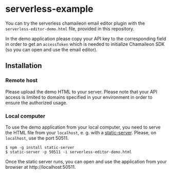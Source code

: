 # serverless-example

You can try the serverless chamaileon email editor plugin with the `serverless-editor-demo.html` file, provided in this repository.

In the demo application please copy your API key to the corresponding field in order to get an `accessToken` which is needed to initialize Chamaileon SDK (so you can open and use the email editor).

## Installation

### Remote host
Please upload the demo HTML to your server. Please note that your API access is limited to domains specified in your environment in order to ensure the authorized usage.


### Local computer
To use the demo application from your local computer, you need to serve the HTML file from your `localhost`, e. g. with a [static-server](https://www.npmjs.com/package/static-server). Please, on `localhost`, use the port 50511.

```console
$ npm -g install static-server
$ static-server -p 50511 -i serverless-editor-demo.html
```

Once the static server runs, you can open and use the application from your browser at http://localhost:50511.

